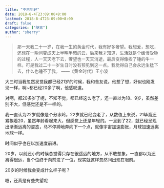```yaml
---
title: "不再年轻"
date: 2018-8-4T23:09:00+8:00
lastmod: 2018-8-4T23:09:00+8:00
draft: false
categories: ["随笔"]
author: "sherry"
---
```

> 那一天我二十一岁，在我一生的黄金时代，我有好多奢望。我想爱，想吃，还想在一瞬间变成天上半明半暗的云，后来我才知道，生活就是个缓慢受锤的过程，人一天天老下去，奢望也一天天消逝，最后变得像挨了锤的牛一样。可是我过二十一岁生日时没有预见到这一点。我觉得自己会永远生猛下去，什么也锤不了我。 ——《黄金时代》王小波

大三时当我忽然发觉我都已经21岁的时候，我和舍友说，他想了想，好似也刚发现一样，啊~都已经20多了啊，他感叹道。

对啊，都20多岁了呢，不知不觉，都已经这么老了，还一直以为18、9岁，虽然差别不大，但感觉还是不一样的。

我一直认为22岁就像是个分水岭，22岁就已经变老了，从数值上来说，21毕竟还紧挨着20，虽然年龄看起来大，但感觉上还是年轻的。一旦到了22，就已经呈现出渐渐远离的姿态，马不停蹄地奔向下一个点，就像宇宙加速膨胀，月球加速远离地球一样。

时间似乎也在以加速度前进。

<!--more-->

20岁，以前还小的时候总觉得只存在很遥远的地方，从不敢想象，一直都以为还离得很远，当个位终于向前进了一位，现实就这样忽然间出现在眼前。

20岁的时候我会变成什么样子呢？

嗯，还真是有些失望呢